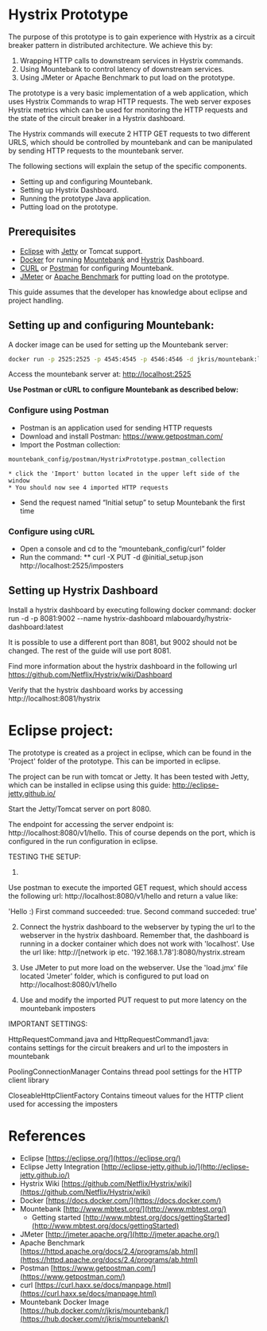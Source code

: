 # Hystrix Prototype

The purpose of this prototype is to gain experience with Hystrix as a circuit breaker pattern in distributed architecture. We achieve this by:

1. Wrapping HTTP calls to downstream services in Hystrix commands.
2. Using Mountebank to control latency of downstream services.
3. Using JMeter or Apache Benchmark to put load on the prototype.

The prototype is a very basic implementation of a web application, which uses Hystrix Commands to wrap HTTP requests. The web server exposes Hystrix metrics which can be used for monitoring the HTTP requests and the state of the circuit breaker in a Hystrix dashboard.

The Hystrix commands will execute 2 HTTP GET requests to two different URLS, which should be controlled by mountebank and can be manipulated by sending HTTP requests to the mountebank server.

The following sections will explain the setup of the specific components.

* Setting up and configuring Mountebank.
* Setting up Hystrix Dashboard.
* Running the prototype Java application.
* Putting load on the prototype.

## Prerequisites

* [Eclipse](#references) with [Jetty](#references) or Tomcat support.
* [Docker](#references) for running [Mountebank](#references) and [Hystrix](#references) Dashboard.
* [CURL](#references) or [Postman](#references) for configuring Mountebank.
* [JMeter](#references) or [Apache Benchmark](#references) for putting load on the prototype.

This guide assumes that the developer has knowledge about eclipse and project handling.

## Setting up and configuring Mountebank:

A docker image can be used for setting up the Mountebank server:

```bash
docker run -p 2525:2525 -p 4545:4545 -p 4546:4546 -d jkris/mountebank:latest --allowInjection
```

Access the mountebank server at: [http://localhost:2525](http://localhost:2525)

__Use Postman or cURL to configure Mountebank as described below:__

### Configure using Postman

* Postman is an application used for sending HTTP requests
* Download and install Postman: https://www.getpostman.com/
* Import the Postman collection:
```bash
mountebank_config/postman/HystrixPrototype.postman_collection
```
	* click the 'Import' button located in the upper left side of the window
	* You should now see 4 imported HTTP requests
* Send the request named “Initial setup” to setup Mountebank the first time

### Configure using cURL
* Open a console and cd to the “mountebank_config/curl” folder
* Run the command:
** curl -X PUT -d @initial_setup.json http://localhost:2525/imposters

## Setting up Hystrix Dashboard

Install a hystrix dashboard by executing following docker command:
docker run -d -p 8081:9002 --name hystrix-dashboard mlabouardy/hystrix-dashboard:latest

It is possible to use a different port than 8081, but 9002 should not be changed. The rest 
of the guide will use port 8081.

Find more information about the hystrix dashboard in the following url
https://github.com/Netflix/Hystrix/wiki/Dashboard

Verify that the hystrix dashboard works by accessing http://localhost:8081/hystrix



# Eclipse project:

The prototype is created as a project in eclipse, which can be found in the 'Project' 
folder of the prototype. This can be imported in eclipse.

The project can be run with tomcat or Jetty. It has been tested with Jetty, which can 
be installed in eclipse using this guide: http://eclipse-jetty.github.io/

Start the Jetty/Tomcat server on port 8080.

The endpoint for accessing the server endpoint is: http://localhost:8080/v1/hello.
This of course depends on the port, which is configured in the run configuration in
eclipse. 





TESTING THE SETUP:

1.
Use postman to execute the imported GET request, which should access the following url:
http://localhost:8080/v1/hello and return a value like: 

'Hello :) First command succeeded: true. Second command succeded: true'

2. Connect the hystrix dashboard to the webserver by typing the url to the webserver in
the hystrix dashboard. Remember that, the dashboard is running in a docker container 
which does not work with 'localhost'. Use the url like: 
http://[network ip etc. '192.168.1.78']:8080/hystrix.stream

3. Use JMeter to put more load on the webserver. Use the 'load.jmx' file located 'Jmeter' 
folder, which is configured to put load on http://localhost:8080/v1/hello

4. Use and modify the imported PUT request to put more latency on the mountebank imposters



IMPORTANT SETTINGS:

HttpRequestCommand.java and HttpRequestCommand1.java:  
contains settings for the circuit breakers and url to the imposters in mountebank

PoolingConnectionManager
Contains thread pool settings for the HTTP client library

CloseableHttpClientFactory
Contains timeout values for the HTTP client used for accessing the imposters

# References

* Eclipse [https://eclipse.org/](https://eclipse.org/)
* Eclipse Jetty Integration [http://eclipse-jetty.github.io/](http://eclipse-jetty.github.io/)
* Hystrix Wiki [https://github.com/Netflix/Hystrix/wiki](https://github.com/Netflix/Hystrix/wiki)
* Docker [https://docs.docker.com/](https://docs.docker.com/)
* Mountebank [http://www.mbtest.org/](http://www.mbtest.org/)
	* Getting started [http://www.mbtest.org/docs/gettingStarted](http://www.mbtest.org/docs/gettingStarted)
* JMeter [http://jmeter.apache.org/](http://jmeter.apache.org/)
* Apache Benchmark [https://httpd.apache.org/docs/2.4/programs/ab.html](https://httpd.apache.org/docs/2.4/programs/ab.html)
* Postman [https://www.getpostman.com/](https://www.getpostman.com/)
* curl [https://curl.haxx.se/docs/manpage.html](https://curl.haxx.se/docs/manpage.html)
* Mountebank Docker Image [https://hub.docker.com/r/jkris/mountebank/](https://hub.docker.com/r/jkris/mountebank/)
